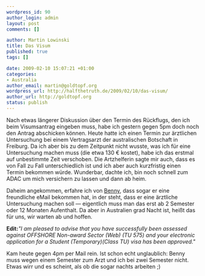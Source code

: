 ```yaml
--- 
wordpress_id: 90
author_login: admin
layout: post
comments: []

author: Martin Lowinski
title: Das Visum
published: true
tags: []

date: 2009-02-10 15:07:21 +01:00
categories: 
- Australia
author_email: martin@goldtopf.org
wordpress_url: http://halfthetruth.de/2009/02/10/das-visum/
author_url: http://goldtopf.org
status: publish
---
```

Nach etwas l&auml;ngerer Diskussion &uuml;ber den Termin des R&uuml;ckflugs, den ich beim Visumsantrag eingeben muss, habe ich gestern gegen 5pm doch noch den Antrag abschicken k&ouml;nnen. Heute hatte ich einen Termin zur &auml;rztlichen Untersuchung bei einem Vertragsarzt der australischen Botschaft in Freiburg. Da ich aber bis zu dem Zeitpunkt nicht wusste, was ich f&uuml;r eine Untersuchung machen muss (die etwa 130 &euro; kostet), habe ich das erstmal auf unbestimmte Zeit verschoben. Die Artzhelferin sagte mir auch, dass es von Fall zu Fall unterschiedlich ist und ich aber auch kurzfristig einen Termin bekommen w&uuml;rde. Wunderbar, dachte ich, bin noch schnell zum ADAC um mich versichern zu lassen und dann ab heim.

Daheim angekommen, erfahre ich von <a href="http://huben.hu.funpic.de/wordpress/">Benny</a>, dass sogar er eine freundliche eMail bekommen hat, in der steht, dass er eine &auml;rztliche Untersuchung machen soll &mdash; eigentlich muss man das erst ab 2 Semester oder 12 Monaten Aufenthalt. Da aber in Australien grad Nacht ist, hei&szlig;t das f&uuml;r uns, wir warten ab und hoffen.

<strong>Edit:</strong><cite>"I am pleased to advise that you  have successfully been assessed against OFFSHORE Non-award Sector (Web) (TU 575) and your electronic application for a Student (Temporary)(Class TU) visa has been approved."</cite>

Kam heute gegen 4pm per Mail rein. Ist schon echt unglaublich: Benny muss wegen einem Semester zum Arzt und ich bei zwei Semester nicht. Etwas wirr und es scheint, als ob die sogar nachts arbeiten ;)
